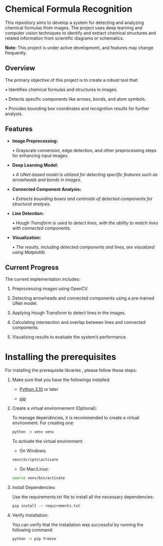 # Chemical Formula Recognition

This repository aims to develop a system for detecting and analyzing chemical formulas from images. The project uses deep learning and computer vision techniques to identify and extract chemical structures and related information from scientific diagrams or schematics.

**Note:** This project is under active development, and features may change frequently.

## Overview

The primary objective of this project is to create a robust tool that:

•	Identifies chemical formulas and structures in images.
 
•	Detects specific components like arrows, bonds, and atom symbols.
 
•	Provides bounding box coordinates and recognition results for further analysis.

## Features
- **Image Preprocessing:**  

	• Grayscale conversion, edge detection, and other preprocessing steps for enhancing input images.



- **Deep Learning Model:**

  
	• 	*A UNet-based model is utilized for detecting specific features such as arrowheads and bonds in images.*


 
- **Connected Component Analysis:**
    
	•	*Extracts bounding boxes and centroids of detected components for structural analysis.*

- **Line Detection:**
  
	•	*Hough Transform is used to detect lines, with the ability to match lines with connected components.*

- **Visualization:**
  
	•	*The results, including detected components and lines, are visualized using Matplotlib.*


## Current Progress

The current implementation includes:

1.	Preprocessing images using OpenCV.

2.	Detecting arrowheads and connected components using a pre-trained UNet model.

3.	Applying Hough Transform to detect lines in the images.
   
4.	Calculating intersection and overlap between lines and connected components.
   
5.	Visualizing results to evaluate the system’s performance.


# Installing the prerequisites
For installing the prerequisite libraries , please follow these steps:
1. Make sure that you have the followings installed:
   
	- [Python 3.10](https://www.python.org/) or later
   
	- [pip](https://pip.pypa.io/en/stable/)

2. Create a virtual environnement (Optional):
   
   To manage dependincies, it is recommended to create a virtual environment. For creating one:
	```bash
	python -m venv venv
 	```
   To activate the virtual environment:
	- On Windows:
	```bash
 	venv\Scripts\activate
 	```
  	- On Mac/Linux:
	```bash
 	source venv/bin/activate
 	```
3. Install Dependencies:

   Use the requirements.txt file to install all the necessary dependencies:
   ```bash
   pip install -r requirements.txt
   ```

4. Verify Installation:
   
   You can verify that the installation was successful by running the following command:
	```bash
	python -m pip freeze
	```
